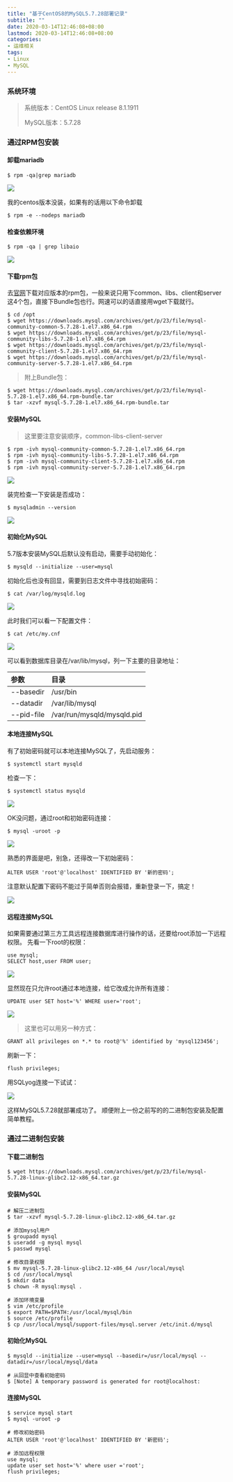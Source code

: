 ```yaml
---
title: "基于CentOS8的MySQL5.7.28部署记录"
subtitle: ""
date: 2020-03-14T12:46:08+08:00
lastmod: 2020-03-14T12:46:08+08:00
categories:
- 运维相关
tags:
- Linux
- MySQL
---
```


### 系统环境

> 系统版本：CentOS Linux release 8.1.1911
> 
> MySQL版本：5.7.28


### 通过RPM包安装

#### 卸载mariadb

```shell
$ rpm -qa|grep mariadb
```

![](/images/2020/0314/mariadb.png)

我的centos版本没装，如果有的话用以下命令卸载

```shell
$ rpm -e --nodeps mariadb
```


#### 检查依赖环境

```shell
$ rpm -qa | grep libaio
```

![](/images/2020/0314/deps.png)


#### 下载rpm包

去[官网](https://dev.mysql.com/downloads/mysql/)下载对应版本的rpm包，一般来说只用下common、libs、client和server这4个包，直接下Bundle包也行。网速可以的话直接用wget下载就行。

```shell
$ cd /opt
$ wget https://downloads.mysql.com/archives/get/p/23/file/mysql-community-common-5.7.28-1.el7.x86_64.rpm
$ wget https://downloads.mysql.com/archives/get/p/23/file/mysql-community-libs-5.7.28-1.el7.x86_64.rpm
$ wget https://downloads.mysql.com/archives/get/p/23/file/mysql-community-client-5.7.28-1.el7.x86_64.rpm
$ wget https://downloads.mysql.com/archives/get/p/23/file/mysql-community-server-5.7.28-1.el7.x86_64.rpm
```

> 附上Bundle包：

```shell
$ wget https://downloads.mysql.com/archives/get/p/23/file/mysql-5.7.28-1.el7.x86_64.rpm-bundle.tar
$ tar -xzvf mysql-5.7.28-1.el7.x86_64.rpm-bundle.tar
```


#### 安装MySQL

> 这里要注意安装顺序，common-libs-client-server

```shell
$ rpm -ivh mysql-community-common-5.7.28-1.el7.x86_64.rpm
$ rpm -ivh mysql-community-libs-5.7.28-1.el7.x86_64.rpm
$ rpm -ivh mysql-community-client-5.7.28-1.el7.x86_64.rpm
$ rpm -ivh mysql-community-server-5.7.28-1.el7.x86_64.rpm
```

![](/images/2020/0314/install.png)

装完检查一下安装是否成功：

```shell
$ mysqladmin --version
```

![](/images/2020/0314/version.png)


#### 初始化MySQL

5.7版本安装MySQL后默认没有启动，需要手动初始化：

```shell
$ mysqld --initialize --user=mysql
```

初始化后也没有回显，需要到日志文件中寻找初始密码：

```shell
$ cat /var/log/mysqld.log
```

![](/images/2020/0314/initialize.png)

此时我们可以看一下配置文件：

```shell
$ cat /etc/my.cnf
```

![](/images/2020/0314/conf.png)

可以看到数据库目录在/var/lib/mysql，列一下主要的目录地址：

| 参数       | 目录                       |
| :--------- | :------------------------- |
| --basedir  | /usr/bin                   |
| --datadir  | /var/lib/mysql             |
| --pid-file | /var/run/mysqld/mysqld.pid |


#### 本地连接MySQL

有了初始密码就可以本地连接MySQL了，先启动服务：

```shell
$ systemctl start mysqld
```

检查一下：

```shell
$ systemctl status mysqld
```

![](/images/2020/0314/start.png)

OK没问题，通过root和初始密码连接：

```shell
$ mysql -uroot -p
```

![](/images/2020/0314/link.png)

熟悉的界面是吧，别急，还得改一下初始密码：

```mysql
ALTER USER 'root'@'localhost' IDENTIFIED BY '新的密码';
```

注意默认配置下密码不能过于简单否则会报错，重新登录一下，搞定！

![](/images/2020/0314/over.png)


#### 远程连接MySQL
如果需要通过第三方工具远程连接数据库进行操作的话，还要给root添加一下远程权限。
先看一下root的权限：

```mysql
use mysql;
SELECT host,user FROM user;
```

![](/images/2020/0314/user.png)

显然现在只允许root通过本地连接，给它改成允许所有连接：

```mysql
UPDATE user SET host='%' WHERE user='root';
```

![](/images/2020/0314/update.png)

> 这里也可以用另一种方式：

```mysql
GRANT all privileges on *.* to root@'%' identified by 'mysql123456';
```

刷新一下：

```mysql
flush privileges;
```

用SQLyog连接一下试试：

![](/images/2020/0314/sqlyoglink.png)

这样MySQL5.7.28就部署成功了。
顺便附上一份之前写的的二进制包安装及配置简单教程。


### 通过二进制包安装

#### 下载二进制包

```shell
$ wget https://downloads.mysql.com/archives/get/p/23/file/mysql-5.7.28-linux-glibc2.12-x86_64.tar.gz
```


#### 安装MySQL

```shell
# 解压二进制包
$ tar -xzvf mysql-5.7.28-linux-glibc2.12-x86_64.tar.gz

# 添加mysql用户
$ groupadd mysql
$ useradd -g mysql mysql
$ passwd mysql

# 修改目录权限
$ mv mysql-5.7.28-linux-glibc2.12-x86_64 /usr/local/mysql
$ cd /usr/local/mysql
$ mkdir data
$ chown -R mysql:mysql .

# 添加环境变量
$ vim /etc/profile
$ export PATH=$PATH:/usr/local/mysql/bin
$ source /etc/profile
$ cp /usr/local/mysql/support-files/mysql.server /etc/init.d/mysql
```


#### 初始化MySQL

```shell
$ mysqld --initialize --user=mysql --basedir=/usr/local/mysql --datadir=/usr/local/mysql/data

# 从回显中查看初始密码
$ [Note] A temporary password is generated for root@localhost:
```


#### 连接MySQL

```mysql
$ service mysql start
$ mysql -uroot -p

# 修改初始密码
ALTER USER 'root'@'localhost' IDENTIFIED BY '新密码';

# 添加远程权限
use mysql;
update user set host='%' where user ='root';
flush privileges;
```
